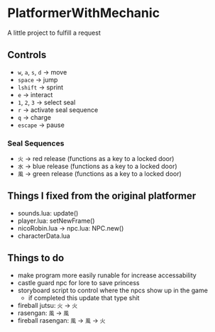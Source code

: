 # PlatformerWithMechanic
A little project to fulfill a request

## Controls
* ```w```, ```a```, ```s```, ```d``` -> move
* ```space``` -> jump
* ```lshift``` -> sprint
* ```e``` -> interact
* ```1```, ```2```, ```3``` -> select seal
* ```r``` -> activate seal sequence
* ```q``` -> charge
* ```escape``` -> pause

### Seal Sequences
* ```火``` -> red release (functions as a key to a locked door)
* ```水``` -> blue release (functions as a key to a locked door)
* ```風``` -> green release (functions as a key to a locked door)

## Things I fixed from the original platformer
* sounds.lua: update()
* player.lua: setNewFrame()
* nicoRobin.lua -> npc.lua: NPC.new()
* characterData.lua

## Things to do
* make program more easily runable for increase accessability
* castle guard npc for lore to save princess
* storyboard script to control where the npcs show up in the game
    * if completed this update that type shit
* fireball jutsu: ```火``` -> ```火```
* rasengan: ```風``` -> ```風```
* fireball rasengan: ```風``` -> ```風``` -> ```火```
